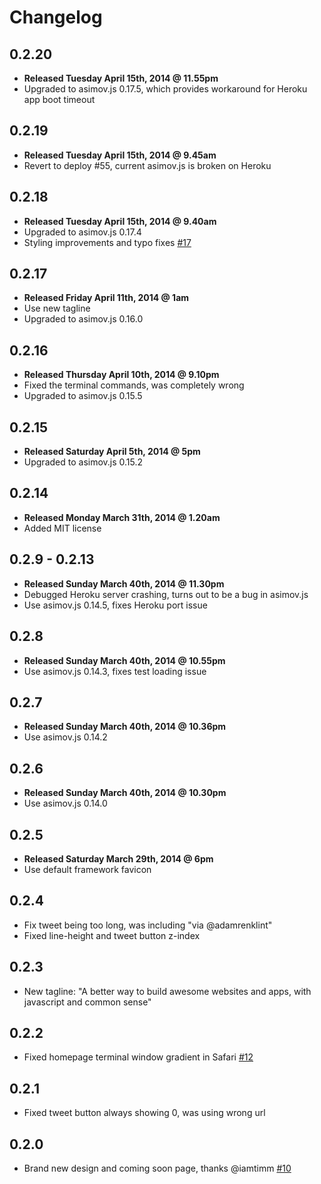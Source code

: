 # Changelog

## 0.2.20

  - **Released Tuesday April 15th, 2014 @ 11.55pm**
  - Upgraded to asimov.js 0.17.5, which provides workaround for Heroku app boot timeout

## 0.2.19

  - **Released Tuesday April 15th, 2014 @ 9.45am**
  - Revert to deploy #55, current asimov.js is broken on Heroku

## 0.2.18

  - **Released Tuesday April 15th, 2014 @ 9.40am**
  - Upgraded to asimov.js 0.17.4
  - Styling improvements and typo fixes [#17](https://github.com/adamrenklint/asimovjs.org/pull/17)

## 0.2.17

  - **Released Friday April 11th, 2014 @ 1am**
  - Use new tagline
  - Upgraded to asimov.js 0.16.0

## 0.2.16

  - **Released Thursday April 10th, 2014 @ 9.10pm**
  - Fixed the terminal commands, was completely wrong
  - Upgraded to asimov.js 0.15.5

## 0.2.15

  - **Released Saturday April 5th, 2014 @ 5pm**
  - Upgraded to asimov.js 0.15.2

## 0.2.14

  - **Released Monday March 31th, 2014 @ 1.20am**
  - Added MIT license

## 0.2.9 - 0.2.13

  - **Released Sunday March 40th, 2014 @ 11.30pm**
  - Debugged Heroku server crashing, turns out to be a bug in asimov.js
  - Use asimov.js 0.14.5, fixes Heroku port issue

## 0.2.8

  - **Released Sunday March 40th, 2014 @ 10.55pm**
  - Use asimov.js 0.14.3, fixes test loading issue

## 0.2.7

  - **Released Sunday March 40th, 2014 @ 10.36pm**
  - Use asimov.js 0.14.2

## 0.2.6

  - **Released Sunday March 40th, 2014 @ 10.30pm**
  - Use asimov.js 0.14.0

## 0.2.5

  - **Released Saturday March 29th, 2014 @ 6pm**
  - Use default framework favicon

## 0.2.4

  - Fix tweet being too long, was including "via @adamrenklint"
  - Fixed line-height and tweet button z-index

## 0.2.3

  - New tagline: "A better way to build awesome websites and apps, with javascript and common sense"

## 0.2.2

  - Fixed homepage terminal window gradient in Safari [#12](https://github.com/adamrenklint/asimovjs.org/issues/12)

## 0.2.1

  - Fixed tweet button always showing 0, was using wrong url

## 0.2.0

  - Brand new design and coming soon page, thanks @iamtimm [#10](https://github.com/adamrenklint/asimovjs.org/issues/10)
